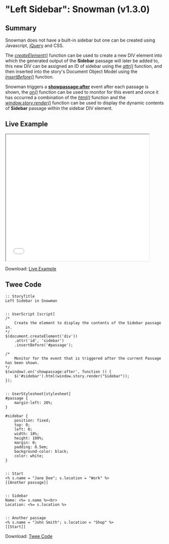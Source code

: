 # "Left Sidebar": Snowman (v1.3.0)

## Summary

Snowman does not have a built-in sidebar but one can be created using Javascript, [jQuery](http://api.jquery.com/) and CSS.

The [*createElement()*](https://developer.mozilla.org/en-US/docs/Web/API/Document/createElement) function can be used to create a new DIV element into which the generated output of the **Sidebar** passage will later be added to, this new DIV can be assigned an ID of sidebar using the [*attr()*](http://api.jquery.com/attr/#attr2) function, and then inserted into the story's Document Object Model using the [*insertBefore()*](http://api.jquery.com/insertbefore/) function.

Snowman triggers a [**showpassage:after**](https://github.com/klembot/snowman/blob/1.1/js/story.js#L342) event after each passage is shown, the [*on()*](http://api.jquery.com/on/) function can be used to monitor for this event and once it has occurred a combination of the [*html()*](http://api.jquery.com/html/) function and the [*window.story.render()*](https://twinery.org/wiki/snowman:window-story:render) function can be used to display the dynamic contents of **Sidebar** passage within the sidebar DIV element.

## Live Example

<section>
<iframe src="snowman_sidebar_left_example.html" height=400 width=90%></iframe>


Download: <a href="snowman_sidebar_left_example.html" target="_blank">Live Example</a>
</section>

## Twee Code

```
:: StoryTitle
Left Sidebar in Snowman


:: UserScript [script]
/*
	Create the element to display the contents of the Sidebar passage in.
*/
$(document.createElement('div'))
	.attr('id', 'sidebar')
	.insertBefore('#passage');

/*
	Monitor for the event that is triggered after the current Passage has been shown.
*/
$(window).on('showpassage:after', function () {
	$('#sidebar').html(window.story.render("Sidebar"));
});


:: UserStylesheet[stylesheet]
#passage {
	margin-left: 20%;
}

#sidebar {
	position: fixed;
	top: 0;
	left: 0;
	width: 18%;
	height: 100%;
	margin: 0;
	padding: 0.5em; 
	background-color: black;
    color: white;
}


:: Start
<% s.name = "Jane Doe"; s.location = "Work" %>
[[Another passage]]


:: Sidebar
Name: <%= s.name %><br>
Location: <%= s.location %>


:: Another passage
<% s.name = "John Smith"; s.location = "Shop" %>
[[Start]]
```

Download: <a href="snowman_sidebar_left_twee.txt" target="_blank">Twee Code</a>

